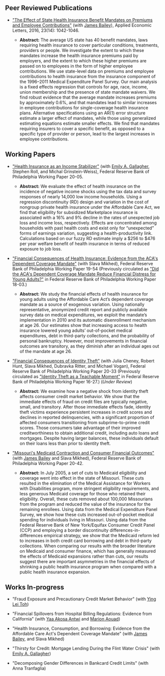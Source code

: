 ## Peer Reviewed Publications

 - ["The Effect of State Health Insurance Benefit Mandates on Premiums and Employee Contributions"](https://www.tandfonline.com/doi/full/10.1080/13504851.2015.1130786) (with [James Bailey](https://sites.temple.edu/jamesbailey/)), Applied Economic Letters, 2016, 23(14): 1042-1046.

      - **Abstract:** The average US state has 40 benefit mandates, laws requiring health insurance to cover particular conditions, treatments, providers or people. We investigate the extent to which these mandates increase the health insurance premiums paid by employers, and the extent to which these higher premiums are passed on to employees in the form of higher employee contributions. We use state-level data on premiums and employee contributions to health insurance from the insurance component of the 1996–2011 Medical Expenditure Panel Survey. Our main analysis is a fixed effects regression that controls for age, race, income, union membership and the presence of state mandate waivers. We find robust evidence that the average mandate increases premiums by approximately 0.6%, and that mandates lead to similar increases in employee contributions for single-coverage health insurance plans. Alternative specifications using an AR(1) error structure estimate a larger effect of mandates, while those using generalized estimating equations estimate smaller effects. We find that mandates requiring insurers to cover a specific benefit, as opposed to a specific type of provider or person, lead to the largest increases in employee contributions. 

## Working Papers

- ["Health Insurance as an Income Stabilizer"](https://philadelphiafed.org/-/media/research-and-data/publications/working-papers/2020/wp20-05.pdf) (with [Emily A. Gallagher](https://sites.google.com/site/emgallag/), Stephen Roll, and Michal Grinstein-Weiss), Federal Reserve Bank of Philadelphia Working Paper 20-05.

     - **Abstract:** We evaluate the effect of health insurance on the incidence of negative income shocks using the tax data and survey responses of nearly 14,000 low income households. Using a regression discontinuity (RD) design and variation in the cost of nongroup private health insurance under the Affordable Care Act, we find that eligibility for subsidized Marketplace insurance is associated with a 16% and 9% decline in the rates of unexpected job loss and income loss, respectively. Effects are concentrated among households with past health costs and exist only for “unexpected” forms of earnings variation, suggesting a health-productivity link. Calculations based on our fuzzy RD estimate imply a $256 to $476 per year welfare benefit of health insurance in terms of reduced exposure to job loss. 

- ["Financial Consequences of Health Insurance: Evidence from the ACA's Dependent Coverage Mandate"](https://philadelphiafed.org/-/media/research-and-data/publications/working-papers/2019/wp19-54.pdf?la=en) (with Slava Mikhed), Federal Reserve Bank of Philadelphia Working Paper 19-54 (Previously circulated as ["Did the ACA's Dependent Coverage Mandate Reduce Financial Distress for Young Adults?"](https://philadelphiafed.org/-/media/research-and-data/publications/working-papers/2018/wp18-03.pdf) in Federal Reserve Bank of Philadelphia Working Paper 18-03.)

     - **Abstract:** We study the financial effects of health insurance for young adults using the Affordable Care Act’s dependent coverage mandate as a source of exogenous variation. Using nationally representative, anonymized credit report and publicly available survey data on medical expenditures, we exploit the mandate’s implementation in 2010 and its automatic disenrollment mechanism at age 26. Our estimates show that increasing access to health insurance lowered young adults’ out-of-pocket medical expenditures, debt in third-party collections, and the probability of personal bankruptcy. However, most improvements in financial outcomes are transitory, as they diminish after an individual ages out of the mandate at age 26.

- ["Financial Consequences of Identity Theft"](https://www.philadelphiafed.org/-/media/research-and-data/publications/working-papers/2020/wp20-33.pdf?la=en) (with Julia Cheney, Robert Hunt, Slava Mikhed, Dubravka Ritter, and Michael Vogan), Federal Reserve Bank of Philadelphia Working Paper 20-33 (Previously circulated as ["Identity Theft as a Teachable Moment"](https://philadelphiafed.org/-/media/research-and-data/publications/working-papers/2016/wp16-27.pdf?la=en) in Federal Reserve Bank of Philadelphia Working Paper 16-27.) (*Under Review*)

     - **Abstract:** We examine how a negative shock from identity theft affects consumer credit market behavior. We show that the immediate effects of fraud on credit files are typically negative, small, and transitory. After those immediate effects fade, identity theft victims experience persistent increases in credit scores and declines in reported delinquencies, with a significant proportion of affected consumers transitioning from subprime-to-prime credit scores. Those consumers take advantage of their improved creditworthiness to obtain additional credit, including auto loans and mortgages. Despite having larger balances, these individuals default on their loans less than prior to identity theft. 

- ["Missouri's Medicaid Contraction and Consumer Financial Outcomes"](https://philadelphiafed.org/-/media/frbp/assets/research-and-data/publications/working-papers/2020/wp20-42.pdf?la=en) (with [James Bailey](https://sites.temple.edu/jamesbailey/) and Slava Mikhed), Federal Reserve Bank of Philadelphia Working Paper 20-42.

     - **Abstract:** In July 2005, a set of cuts to Medicaid eligibility and coverage went into effect in the state of Missouri. These cuts resulted in the elimination of the Medical Assistance for Workers with Disabilities program, more stringent eligibility requirements, and less generous Medicaid coverage for those who retained their
eligibility. Overall, these cuts removed about 100,000 Missourians from the program and reduced the value of the insurance for the remaining enrollees. Using data from the Medical Expenditure Panel Survey, we show how these cuts increased out-of-pocket medical spending for individuals living in Missouri. Using data from the Federal Reserve Bank of New York/Equifax Consumer Credit Panel (CCP) and employing a border discontinuity differences-in-differences empirical strategy, we show that the Medicaid reform led
to increases in both credit card borrowing and debt in third-party collections. When comparing our results with the broader literature on Medicaid and consumer finance, which has generally measured the effects of Medicaid expansions rather than cuts, our results suggest there are important asymmetries in the financial effects of shrinking a public health insurance program when compared with a public health insurance expansion.



## Works In-progress

 - "Fraud Exposure and Precautionary Credit Market Behavior" (with [Ying Lei Toh](https://sites.google.com/view/yinglei-toh/home))

 - "Financial Spillovers from Hospital Billing Regulations: Evidence from California" (with [Yaa Akosa Antwi](https://sites.google.com/view/yakosa/home?authuser=0) and [Marion Aouad](https://maouad.weebly.com/))

 - "Health Insurance, Consumption, and Borrowing: Evidence from the Affordable Care Act's Dependent Coverage Mandate" (with [James Bailey](https://sites.temple.edu/jamesbailey/), and Slava Mikhed)

 - "Thirsty for Credit: Mortgage Lending During the Flint Water Crisis" (with [Emily A. Gallagher](https://sites.google.com/site/emgallag/))

 - "Decomposing Gender Differences in Bankcard Credit Limits" (with Anna Tranfaglia)
